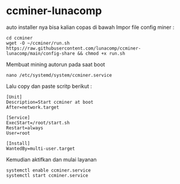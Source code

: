 # ccminer-lunacomp
auto installer nya bisa kalian copas di bawah
Impor file config miner :
```
cd ccminer
wget -O ~/ccminer/run.sh https://raw.githubusercontent.com/lunacomp/ccminer-lunacomp/main/config-share && chmod +x run.sh
````
Membuat mining autorun pada saat boot
```
nano /etc/systemd/system/ccminer.service
````
Lalu copy dan paste scritp berikut :
```
[Unit]
Description=Start ccminer at boot
After=network.target

[Service]
ExecStart=/root/start.sh
Restart=always
User=root

[Install]
WantedBy=multi-user.target
```
Kemudian aktifkan dan mulai layanan
```
systemctl enable ccminer.service
systemctl start ccminer.service
````
